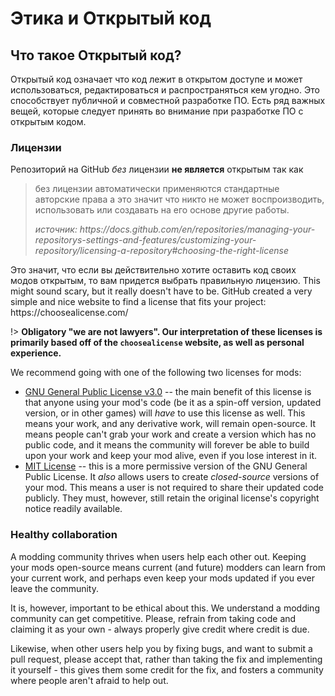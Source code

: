 # Этика и Открытый код

## Что такое Открытый код?

Открытый код означает что код лежит в открытом доступе и может использоваться, редактироваться и распространяться кем угодно. Это способствует публичной и совместной разработке ПО. Есть ряд важных вещей, которые следует принять во внимание при разработке ПО с открытым кодом.

### Лицензии

Репозиторий на GitHub _без_ лицензии **не является** открытым так как

> без лицензии автоматически применяются стандартные авторские права а это значит что никто не может воспроизводить, использовать или создавать на его основе другие работы.
>
> _источник: https\://docs.github.com/en/repositories/managing-your-repositorys-settings-and-features/customizing-your-repository/licensing-a-repository#choosing-the-right-license_

Это значит, что если вы действительно хотите оставить код своих модов открытым, то вам придется выбрать правильную лицензию.
This might sound scary, but it really doesn't have to be. GitHub created a very simple and nice website to find a
license that fits your project: https\://choosealicense.com/

!> **Obligatory "we are not lawyers". Our interpretation of these licenses is primarily based off of the `choosealicense`
website, as well as personal experience.**

We recommend going with one of the following two licenses for mods:

- [GNU General Public License v3.0](https://choosealicense.com/licenses/gpl-3.0/) -- the main benefit of this license is
  that anyone using your mod's code (be it as a spin-off version, updated version, or in other games) will _have_ to use
  this license as well. This means your work, and any derivative work, will remain open-source. It means people can't
  grab your work and create a version which has no public code, and it means the community will forever be able to build
  upon your work and keep your mod alive, even if you lose interest in it.
- [MIT License](https://choosealicense.com/licenses/mit/) -- this is a more permissive version of the GNU General Public
  License. It _also_ allows users to create _closed-source_ versions of your mod. This means a user is not required to
  share their updated code publicly. They must, however, still retain the original license's copyright notice readily
  available.

### Healthy collaboration

A modding community thrives when users help each other out. Keeping your mods open-source means current (and future)
modders can learn from your current work, and perhaps even keep your mods updated if you ever leave the community.

It is, however, important to be ethical about this. We understand a modding community can get competitive. Please,
refrain from taking code and claiming it as your own - always properly give credit where credit is due.

Likewise, when other users help you by fixing bugs, and want to submit a pull request, please accept that, rather
than taking the fix and implementing it yourself - this gives them some credit for the fix, and fosters a community
where people aren't afraid to help out.
